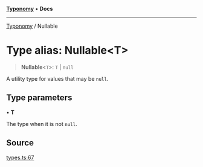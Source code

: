 [**Typonomy**](../README.md) • **Docs**

***

[Typonomy](../globals.md) / Nullable

# Type alias: Nullable\<T\>

> **Nullable**\<`T`\>: `T` \| `null`

A utility type for values that may be `null`.

## Type parameters

• **T**

The type when it is not `null`.

## Source

[types.ts:67](https://github.com/softcraft-development/typonomy/blob/5469316e6ff7a55df7069c91f81292468fab4b62/src/types.ts#L67)
